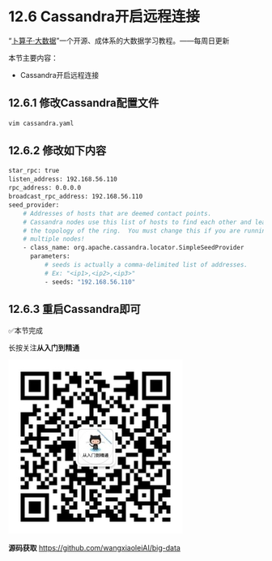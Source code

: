 # 12.6 Cassandra开启远程连接

“[卜算子·大数据](https://github.com/wangxiaoleiAI/big-data)”一个开源、成体系的大数据学习教程。——每周日更新

本节主要内容：

- Cassandra开启远程连接


## 12.6.1 修改Cassandra配置文件

```sh
vim cassandra.yaml
```

## 12.6.2 修改如下内容
```sh
star_rpc: true
listen_address: 192.168.56.110
rpc_address: 0.0.0.0
broadcast_rpc_address: 192.168.56.110
seed_provider:
    # Addresses of hosts that are deemed contact points.
    # Cassandra nodes use this list of hosts to find each other and learn
    # the topology of the ring.  You must change this if you are running
    # multiple nodes!
    - class_name: org.apache.cassandra.locator.SimpleSeedProvider
      parameters:
          # seeds is actually a comma-delimited list of addresses.
          # Ex: "<ip1>,<ip2>,<ip3>"
          - seeds: "192.168.56.110"
```
## 12.6.3 重启Cassandra即可

:white_check_mark:本节完成

长按关注**从入门到精通**

![](./../../article/image/user/share/qrcode_for_gh_6932763778ef_344.jpg)

**源码获取**   https://github.com/wangxiaoleiAI/big-data
